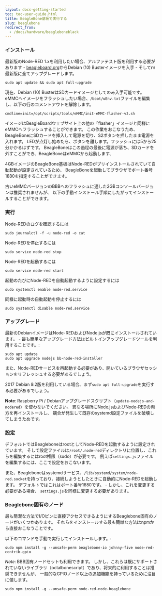 ```yaml
---
layout: docs-getting-started
toc: toc-user-guide.html
title: BeagleBone基板で実行する
slug: beaglebone
redirect_from:
  - /docs/hardware/beagleboneblack
---
```



### インストール

最新版のNode-RED 1.xを利用したい場合、アルファテスト版を利用する必要があります - 
<a href="https://beagleboard.org/latest-images" target="bbb">beagleboard.org</a>からDebian (10) Busterイメージを入手 - そしてｍ最新版に全てアップグレードします。

    sudo apt update && sudo apt full-upgrade

現在、Debian (10) BusterはSDカードイメージとしてのみ入手可能です。eMMCへイメージをフラッシュしたい場合、`/boot/uEnv.txt`ファイルを編集し、以下の行のコメントアウトを解除します。

    cmdline=init=/opt/scripts/tools/eMMC/init-eMMC-flasher-v3.sh

イメージはBeagleBoardウェブサイト上の他の「flasher」イメージと同様にeMMCへフラッシュすることができます。
この作業をおこなうため、BeagleBoneにSDカードを挿入して電源を切り、S2ボタンを押したまま電源を入れます。
LEDが点灯し始めたら、ボタンを離します。フラッシュには5から25分かかるはずです。
BeagleBoneはこの過程の最後に電源が落ち、SDカードを外すことができ、BeagleBoneはeMMCから起動します、

4GBイメージのBeagleBone基板はNode-REDがプリインストールされていて自動起動が設定されているため、
BeagleBoneを起動してブラウザでポート番号1880を指定することができます。

古いeMMCバージョンのBBBへのフラッシュに適した2GBコンソールバージョンは推奨されませんが、
以下の手動インストール手順にしたがってインストールすることができます。

### 実行

Node-REDのログを確認するには

    sudo journalctl -f -u node-red -o cat

Node-REDを停止するには

    sudo service node-red stop

Node-REDを起動するには

    sudo service node-red start

起動のたびにNode-REDを自動起動するように設定するには

    sudo systemctl enable node-red.service

同様に起動時の自動起動を停止するには

    sudo systemctl disable node-red.service


### アップグレード

最新のDebianイメージはNode-REDおよびNode.jsが既にインストールされています。 - 最も簡単なアップグレード方法はビルトインアップグレードツールを利用することです。:

    sudo apt update
    sudo apt upgrade nodejs bb-node-red-installer

また、Node-REDサービスを再起動する必要があり、開いているブラウザセッションをリフレッシュする必要があるでしょう。

2017 Debian 9.2版を利用している場合、まず`sudo apt full-upgrade`を実行する必要があるでしょう。

**Note**: Raspberry Pi / Debianアップグレードスクリプト（`update-nodejs-and-nodered`）を使わないでください。
異なる場所にNode.jsおよびNode-REDの両方を再インストールし、
競合が発生して既存のsystemd設定ファイルを破壊してしまうためです。

### 設定

デフォルトではBeagleboneはrootとしてNode-REDを起動するように設定されています。
そして設定ファイルは`/root/.node-red`ディレクトリに位置し、これらを編集するにはroot権限（sudo）が必要です。
例えば`settings.js`ファイルを編集するには、ここで設定をおこないます。

また、Beagleboneはsystemdサービス、`/lib/systemd/system/node-red.socket`を持っており、接続しようとしたときに自動的にNode-REDを起動します。
デフォルトではこれはポート番号1880です。 - しかし、これを変更する必要がある場合、
`settings.js`を同様に変更する必要があります。

### Beaglebone固有のノード

最も簡潔な方法でI/Oピンに直接アクセスできるようにするBeaglebone固有のノードがいくつかあります。
それらをインストールする最も簡単な方法はnpmから直接おこなうことです。

以下のコマンドを手動で実行してインストールします。:

    sudo npm install -g --unsafe-perm beaglebone-io johnny-five node-red-contrib-gpio

*Note*: BBB固有ノードセットも利用できます。
しかし、これらは既にサポートされていないライブラリ（octalbonescript）であり、将来的に利用することは推奨できませんが、
一般的なGPIOノード以上の追加機能を持っているために注目に値します。

    sudo npm install -g --unsafe-perm node-red-node-beaglebone
